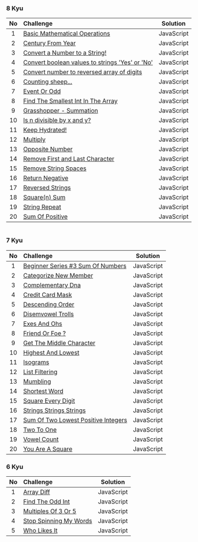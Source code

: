 ### 8 Kyu

| No  | Challenge                                                                                                                                                   |  Solution  |
| :-: | :---------------------------------------------------------------------------------------------------------------------------------------------------------- | :--------: |
|  1  | [Basic Mathematical Operations](https://github.com/aldoignatachandra/CODEWARS/blob/master/javascript/8kyu/BasicMathOperations.js)                           | JavaScript |
|  2  | [Century From Year](https://github.com/aldoignatachandra/CODEWARS/blob/master/javascript/8kyu/CenturyFromYear.js)                                           | JavaScript |
|  3  | [Convert a Number to a String!](https://github.com/aldoignatachandra/CODEWARS/blob/master/javascript/8kyu/ConvertNumberToString.js)                         | JavaScript |
|  4  | [Convert boolean values to strings 'Yes' or 'No'](https://github.com/aldoignatachandra/CODEWARS/blob/master/javascript/8kyu/ConvertBooleanToStrings.js)     | JavaScript |
|  5  | [Convert number to reversed array of digits](https://github.com/aldoignatachandra/CODEWARS/blob/master/javascript/8kyu/ConvertNumToReverseArrayOfDigits.js) | JavaScript |
|  6  | [Counting sheep...](https://github.com/aldoignatachandra/CODEWARS/blob/master/javascript/8kyu/CountingSheep.js)                                             | JavaScript |
|  7  | [Event Or Odd](https://github.com/aldoignatachandra/CODEWARS/blob/master/javascript/8kyu/EvenOrOdd.js)                                                      | JavaScript |
|  8  | [Find The Smallest Int In The Array](https://github.com/aldoignatachandra/CODEWARS/blob/master/javascript/8kyu/SmallestIntInTheArray.js)                    | JavaScript |
|  9  | [Grasshopper - Summation](https://github.com/aldoignatachandra/CODEWARS/blob/master/javascript/8kyu/GrasshopperSummation.js)                                | JavaScript |
| 10  | [Is n divisible by x and y?](https://github.com/aldoignatachandra/CODEWARS/blob/master/javascript/8kyu/IsNDivisibleByXAndY.js)                              | JavaScript |
| 11  | [Keep Hydrated!](https://github.com/aldoignatachandra/CODEWARS/blob/master/javascript/8kyu/KeepHydrated.js)                                                 | JavaScript |
| 12  | [Multiply](https://github.com/aldoignatachandra/CODEWARS/blob/master/javascript/8kyu/Multiply.js)                                                           | JavaScript |
| 13  | [Opposite Number](https://github.com/aldoignatachandra/CODEWARS/blob/master/javascript/8kyu/OppositeNumber.js)                                              | JavaScript |
| 14  | [Remove First and Last Character](https://github.com/aldoignatachandra/CODEWARS/blob/master/javascript/8kyu/RemoveFirstAndLastCharacter.js)                 | JavaScript |
| 15  | [Remove String Spaces](https://github.com/aldoignatachandra/CODEWARS/blob/master/javascript/8kyu/RemoveStringSpaces.js)                                     | JavaScript |
| 16  | [Return Negative](https://github.com/aldoignatachandra/CODEWARS/blob/master/javascript/8kyu/ReturnNegative.js)                                              | JavaScript |
| 17  | [Reversed Strings](https://github.com/aldoignatachandra/CODEWARS/blob/master/javascript/8kyu/ReversedStrings.js)                                            | JavaScript |
| 18  | [Square(n) Sum](<https://github.com/aldoignatachandra/CODEWARS/blob/master/javascript/8kyu/Square(n)Sum.js>)                                                | JavaScript |
| 19  | [String Repeat](https://github.com/aldoignatachandra/CODEWARS/blob/master/javascript/8kyu/StringRepeat.js)                                                  | JavaScript |
| 20  | [Sum Of Positive](https://github.com/aldoignatachandra/CODEWARS/blob/master/javascript/8kyu/PositiveSum.js)                                                 | JavaScript |

#

### 7 Kyu

| No  | Challenge                                                                                                                                          |  Solution  |
| :-: | :------------------------------------------------------------------------------------------------------------------------------------------------- | :--------: |
|  1  | [Beginner Series #3 Sum Of Numbers](https://github.com/aldoignatachandra/CODEWARS/blob/master/javascript/7kyu/BeginnerSeries#3SumOfNumbers.js)     | JavaScript |
|  2  | [Categorize New Member](https://github.com/aldoignatachandra/CODEWARS/blob/master/javascript/7kyu/CategorizeNewMember.js)                          | JavaScript |
|  3  | [Complementary Dna](https://github.com/aldoignatachandra/CODEWARS/blob/master/javascript/7kyu/ComplementaryDna.js)                                 | JavaScript |
|  4  | [Credit Card Mask](https://github.com/aldoignatachandra/CODEWARS/blob/master/javascript/7kyu/CreditCardMask.js)                                    | JavaScript |
|  5  | [Descending Order](https://github.com/aldoignatachandra/CODEWARS/blob/master/javascript/7kyu/DescendingOrder.js)                                   | JavaScript |
|  6  | [Disemvowel Trolls](https://github.com/aldoignatachandra/CODEWARS/blob/master/javascript/7kyu/DisemvowelTrolls.js)                                 | JavaScript |
|  7  | [Exes And Ohs](https://github.com/aldoignatachandra/CODEWARS/blob/master/javascript/7kyu/ExesAndOhs.js)                                            | JavaScript |
|  8  | [Friend Or Foe ?](https://github.com/aldoignatachandra/CODEWARS/blob/master/javascript/7kyu/FriendOrFoe?.js)                                       | JavaScript |
|  9  | [Get The Middle Character](https://github.com/aldoignatachandra/CODEWARS/blob/master/javascript/7kyu/GetTheMiddleCharacter.js)                     | JavaScript |
| 10  | [Highest And Lowest](https://github.com/aldoignatachandra/CODEWARS/blob/master/javascript/7kyu/HighestAndLowest.js)                                | JavaScript |
| 11  | [Isograms](https://github.com/aldoignatachandra/CODEWARS/blob/master/javascript/7kyu/Isograms.js)                                                  | JavaScript |
| 12  | [List Filtering](https://github.com/aldoignatachandra/CODEWARS/blob/master/javascript/7kyu/ListFiltering.js)                                       | JavaScript |
| 13  | [Mumbling](https://github.com/aldoignatachandra/CODEWARS/blob/master/javascript/7kyu/Mumbling.js)                                                  | JavaScript |
| 14  | [Shortest Word](https://github.com/aldoignatachandra/CODEWARS/blob/master/javascript/7kyu/ShortestWord.js)                                         | JavaScript |
| 15  | [Square Every Digit](https://github.com/aldoignatachandra/CODEWARS/blob/master/javascript/7kyu/SquareEveryDigit.js)                                | JavaScript |
| 16  | [Strings Strings Strings](https://github.com/aldoignatachandra/CODEWARS/blob/master/javascript/7kyu/StringsStringsStrings.js)                      | JavaScript |
| 17  | [Sum Of Two Lowest Positive Integers](https://github.com/aldoignatachandra/CODEWARS/blob/master/javascript/7kyu/SumOfTwoLowestPositiveIntegers.js) | JavaScript |
| 18  | [Two To One](https://github.com/aldoignatachandra/CODEWARS/blob/master/javascript/7kyu/TwoToOne.js)                                                | JavaScript |
| 19  | [Vowel Count](https://github.com/aldoignatachandra/CODEWARS/blob/master/javascript/7kyu/VowelCount.js)                                             | JavaScript |
| 20  | [You Are A Square](https://github.com/aldoignatachandra/CODEWARS/blob/master/javascript/7kyu/YouAreASquare.js)                                     | JavaScript |

### 6 Kyu

| No  | Challenge                                                                                                                  |  Solution  |
| :-: | :------------------------------------------------------------------------------------------------------------------------- | :--------: |
|  1  | [Array Diff](https://github.com/aldoignatachandra/CODEWARS/blob/master/javascript/6kyu/ArrayDiff.js)                       | JavaScript |
|  2  | [Find The Odd Int](https://github.com/aldoignatachandra/CODEWARS/blob/master/javascript/6kyu/FindTheOddInt.js)             | JavaScript |
|  3  | [Multiples Of 3 Or 5](https://github.com/aldoignatachandra/CODEWARS/blob/master/javascript/6kyu/MultiplesOf3Or5.js)        | JavaScript |
|  4  | [Stop Spinning My Words](https://github.com/aldoignatachandra/CODEWARS/blob/master/javascript/6kyu/StopSpinningMyWords.js) | JavaScript |
|  5  | [Who Likes It](https://github.com/aldoignatachandra/CODEWARS/blob/master/javascript/6kyu/WhoLikesIt.js)                    | JavaScript |
